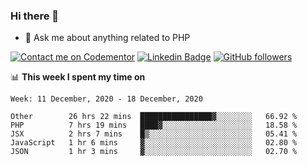 ### Hi there 👋

<!--
**mustafaculban/mustafaculban** is a ✨ _special_ ✨ repository because its `README.md` (this file) appears on your GitHub profile.

Here are some ideas to get you started:

- 🌱 I’m currently learning ...
- 👯 I’m looking to collaborate on ...
- 🤔 I’m looking for help with ...
- 📫 How to reach me: ...
- 😄 Pronouns: ...
- ⚡ Fun fact: ...

-->
- 💬 Ask me about anything related to PHP

[![Contact me on Codementor](https://www.codementor.io/m-badges/karamusluk/book-session.svg)](https://www.codementor.io/@karamusluk?refer=badge)
[![Linkedin Badge](https://img.shields.io/badge/-Mustafa%20Culban-blue?style=social&logo=Linkedin&logoColor=blue&link=https://www.linkedin.com/in/mustafaculban/)](https://www.linkedin.com/in/mustafaculban/) 
[![GitHub followers](https://img.shields.io/github/followers/karamusluk?label=Follow&style=social)](https://github.com/karamusluk/?tab=follow)


📊 **This week I spent my time on**
<!--START_SECTION:waka-->
```text
Week: 11 December, 2020 - 18 December, 2020

Other        26 hrs 22 mins  ████████████████▓░░░░░░░░   66.92 % 
PHP          7 hrs 19 mins   ████▓░░░░░░░░░░░░░░░░░░░░   18.58 % 
JSX          2 hrs 7 mins    █▒░░░░░░░░░░░░░░░░░░░░░░░   05.41 % 
JavaScript   1 hr 6 mins     ▓░░░░░░░░░░░░░░░░░░░░░░░░   02.80 % 
JSON         1 hr 3 mins     ▓░░░░░░░░░░░░░░░░░░░░░░░░   02.70 % 
```
<!--END_SECTION:waka-->

